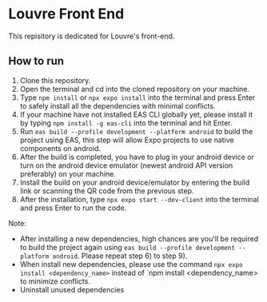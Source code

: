 # Louvre Front End
This repisitory is dedicated for Louvre's front-end.

## How to run
1) Clone this repository.
2) Open the terminal and cd into the cloned repository on your machine.
3) Type `npm install` or `npx expo install` into the terminal and press Enter to safely install all the dependencies with minimal conflicts.
5) If your machine have not installed EAS CLI globally yet, please install it by typing `npm install -g eas-cli` into the terminal and hit Enter.
6) Run `eas build --profile development --platform android` to build the project using EAS, this step will allow Expo projects to use native components on android.
7) After the build is completed, you have to plug in your android device or turn on the android device emulator (newest android API version preferably) on your machine.
8) Install the build on your android device/emulator by entering the build link or scanning the QR code from the previous step.
9) After the installation, type `npx expo start --dev-client` into the terminal and press Enter to run the code.

Note: 
- After installing a new dependencies, high chances are you'll be required to build the project again using `eas build --profile development --platform android`. Please repeat step 6) to step 9).
- When install new dependencies, please use the command `npx expo install <dependency_name>` instead of `npm install <dependency_name> to minimize conflicts.
- Uninstall unused dependencies
